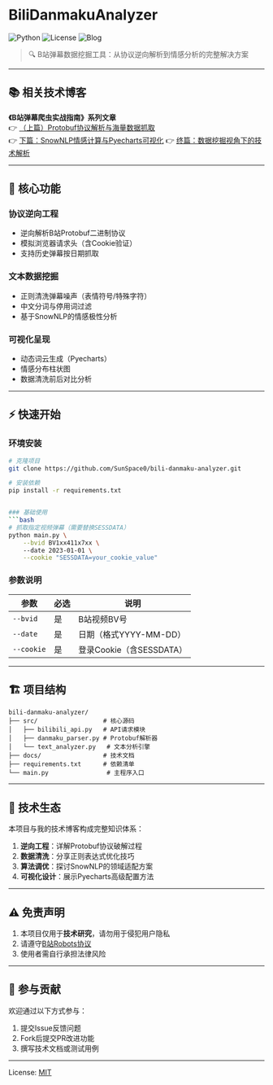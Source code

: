 # BiliDanmakuAnalyzer 
![Python](https://img.shields.io/badge/Python-3.8%2B-blue)
![License](https://img.shields.io/badge/License-MIT-green)
![Blog](https://img.shields.io/badge/技术博客-已上线-ff69b4)

> 🔍 B站弹幕数据挖掘工具：从协议逆向解析到情感分析的完整解决方案

---

## 📚 相关技术博客
**《B站弹幕爬虫实战指南》系列文章**  
👉 [（上篇）Protobuf协议解析与海量数据抓取](https://zhuanlan.zhihu.com/p/1905612606087099606)  
👉 [下篇：SnowNLP情感计算与Pyecharts可视化](https://zhuanlan.zhihu.com/p/1905614518819731077  )
👉 [终篇：数据挖掘视角下的技术解析]( https://zhuanlan.zhihu.com/p/1906272059723581118)

---

## 🚀 核心功能
### 协议逆向工程
- 逆向解析B站Protobuf二进制协议
- 模拟浏览器请求头（含Cookie验证）
- 支持历史弹幕按日期抓取

### 文本数据挖掘
- 正则清洗弹幕噪声（表情符号/特殊字符）
- 中文分词与停用词过滤
- 基于SnowNLP的情感极性分析

### 可视化呈现
- 动态词云生成（Pyecharts）
- 情感分布柱状图
- 数据清洗前后对比分析

---

## ⚡ 快速开始
### 环境安装
```bash
# 克隆项目
git clone https://github.com/SunSpace0/bili-danmaku-analyzer.git

# 安装依赖
pip install -r requirements.txt


### 基础使用
```bash
# 抓取指定视频弹幕（需要替换SESSDATA）
python main.py \
    --bvid BV1xx411x7xx \ 
    --date 2023-01-01 \
    --cookie "SESSDATA=your_cookie_value"
```

### 参数说明
| 参数      | 必选 | 说明                     |
|-----------|------|--------------------------|
| `--bvid`  | 是   | B站视频BV号              |
| `--date`  | 是   | 日期（格式YYYY-MM-DD）   |
| `--cookie`| 是   | 登录Cookie（含SESSDATA） |

---

## 🏗️ 项目结构
```
bili-danmaku-analyzer/
├── src/                  # 核心源码
│   ├── bilibili_api.py   # API请求模块
│   ├── danmaku_parser.py # Protobuf解析器
│   └── text_analyzer.py   # 文本分析引擎
├── docs/                 # 技术文档
├── requirements.txt      # 依赖清单
└── main.py                # 主程序入口
```

---

## 🔗 技术生态
本项目与我的技术博客构成完整知识体系：
1. **逆向工程**：详解Protobuf协议破解过程
2. **数据清洗**：分享正则表达式优化技巧
3. **算法调优**：探讨SnowNLP的领域适配方案
4. **可视化设计**：展示Pyecharts高级配置方法

---

## ⚠️ 免责声明
1. 本项目仅用于**技术研究**，请勿用于侵犯用户隐私
2. 请遵守[B站Robots协议](https://www.bilibili.com/robots.txt)
3. 使用者需自行承担法律风险

---

## 🤝 参与贡献
欢迎通过以下方式参与：
1. 提交Issue反馈问题
2. Fork后提交PR改进功能
3. 撰写技术文档或测试用例

---

License: [MIT](https://opensource.org/licenses/MIT)
